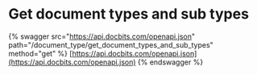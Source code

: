 # Get document types and sub types

{% swagger src="https://api.docbits.com/openapi.json" path="/document_type/get_document_types_and_sub_types" method="get" %}
[https://api.docbits.com/openapi.json](https://api.docbits.com/openapi.json)
{% endswagger %}
